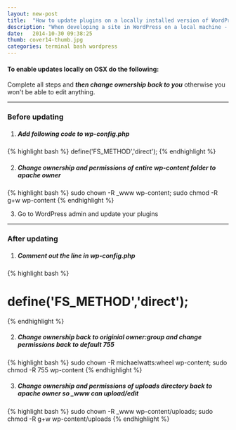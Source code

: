 ```yaml
---
layout: new-post
title:  "How to update plugins on a locally installed version of WordPress on OSX"
description: "When developing a site in WordPress on a local machine - you can't initially update the plugins with FTP. This article shows you how to do it."
date:   2014-10-30 09:38:25
thumb: cover14-thumb.jpg
categories: terminal bash wordpress
---
```


#### To enable updates locally on OSX do the following:

Complete all steps and ***then change ownership back to you*** otherwise you won't be able to edit anything.

----

### Before updating

1. ##### Add following code to wp-config.php

  {% highlight bash %}
  define('FS_METHOD','direct');
  {% endhighlight %}


2. ##### Change ownership and permissions of entire wp-content folder to apache owner
  {% highlight bash %}
  sudo chown -R _www wp-content; sudo chmod -R g+w wp-content
  {% endhighlight %}

3. Go to WordPress admin and update your plugins

----

### After updating

1. ##### Comment out the line in wp-config.php

  {% highlight bash %}
  # define('FS_METHOD','direct');
  {% endhighlight %}

2. ##### Change ownership back to originial owner:group and change permissions back to default 755
  {% highlight bash %}
  sudo chown -R michaelwatts:wheel wp-content; sudo chmod -R 755 wp-content
  {% endhighlight %}

3. ##### Change ownership and permissions of uploads directory back to apache owner so _www can upload/edit
  {% highlight bash %}
  sudo chown -R _www wp-content/uploads; sudo chmod -R g+w wp-content/uploads
  {% endhighlight %}
